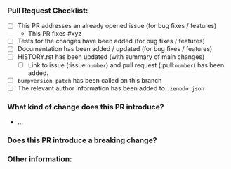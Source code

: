 <!--Please ensure the PR fulfills the following requirements! -->
<!-- If this is your first PR, make sure to add your details to the AUTHORS.rst! -->
### Pull Request Checklist:
- [ ] This PR addresses an already opened issue (for bug fixes / features)
    - This PR fixes #xyz
- [ ] Tests for the changes have been added (for bug fixes / features)
- [ ] Documentation has been added / updated (for bug fixes / features)
- [ ] HISTORY.rst has been updated (with summary of main changes)
  - [ ] Link to issue (:issue:`number`) and pull request (:pull:`number`) has been added.
- [ ] `bumpversion patch` has been called on this branch
- [ ] The relevant author information has been added to `.zenodo.json`

### What kind of change does this PR introduce?

* ...

### Does this PR introduce a breaking change?


### Other information:
